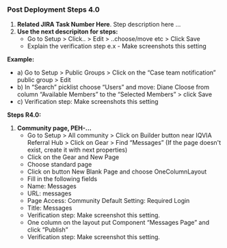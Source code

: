 ### Post Deployment Steps 4.0

1) **Related JIRA Task Number Here**. Step description here ... 
2) **Use the next descripiton for steps:**
      * Go to Setup > Click.. > Edit > ..choose/move etc > Click Save
      * Explain the verification step e.x - Make screenshots this setting

 **Example:** 
* a)  Go to Setup > Public  Groups > Click on the “Case team notification” public group > Edit 
* b)  In “Search” picklist choose “Users” and move: Diane Cloose from column “Available Members” to the “Selected Members” > click Save
* c)  Verification step: Make screenshots this setting

**Steps R4.0:**
1) **Community page, PEH-...**
     * Go to Setup > All community > Click on Builder button near IQVIA Referral Hub > Click on Gear > Find “Messages” (If the page doesn't exist, create it with next properties)
     * Click on the Gear and New Page
     * Choose standard page
     * Click on button New Blank Page and choose OneColumnLayout
     * Fill in the following fields
     * Name: Messages
     * URL: messages
     * Page Access: Community Default Setting: Required Login
     * Title: Messages
     * Verification step: Make screenshot this setting.
     * One column on the layout put Component “Messages Page” and click “Publish”
     * Verification step: Make screenshot this setting.
